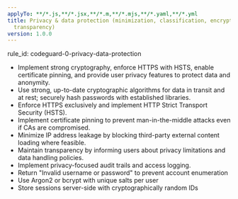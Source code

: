 ```yaml
---
applyTo: **/*.js,**/*.jsx,**/*.m,**/*.mjs,**/*.yaml,**/*.yml
title: Privacy & data protection (minimization, classification, encryption, rights,
  transparency)
version: 1.0.0
---
```


rule_id: codeguard-0-privacy-data-protection

- Implement strong cryptography, enforce HTTPS with HSTS, enable certificate pinning,
and provide user privacy features to protect data and anonymity.
- Use strong, up-to-date cryptographic algorithms for data in transit and at rest; securely hash passwords with established libraries.
- Enforce HTTPS exclusively and implement HTTP Strict Transport Security (HSTS).
- Implement certificate pinning to prevent man-in-the-middle attacks even if CAs are compromised.
- Minimize IP address leakage by blocking third-party external content loading where feasible.
- Maintain transparency by informing users about privacy limitations and data handling policies.
- Implement privacy-focused audit trails and access logging.
- Return "Invalid username or password" to prevent account enumeration
- Use Argon2 or bcrypt with unique salts per user
- Store sessions server-side with cryptographically random IDs
